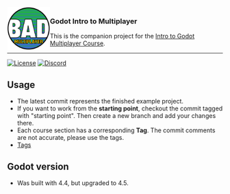 <img src="./icon.png" align="left" width="100px"/>

### Godot Intro to Multiplayer
This is the companion project for the [Intro to Godot Multiplayer Course](https://youtu.be/tWLZNCJISYU).

<hr>

[![License](https://img.shields.io/github/license/BatteryAcid/godot-intro-multiplayer-1)](https://github.com/BatteryAcid/godot-intro-multiplayer-1/blob/main/LICENSE.md)
[![Discord](https://img.shields.io/discord/1253434107656933447?logo=discord&label=Discord)](https://discord.gg/SFFW32FUgm)

## Usage
- The latest commit represents the finished example project.
- If you want to work from the **starting point**, checkout the commit tagged with "starting point". Then create a new branch and add your changes there.
- Each course section has a corresponding **Tag**. The commit comments are not accurate, please use the tags.
- [Tags](https://github.com/BatteryAcid/godot-intro-multiplayer-1/tags)

## Godot version
- Was built with 4.4, but upgraded to 4.5. 
